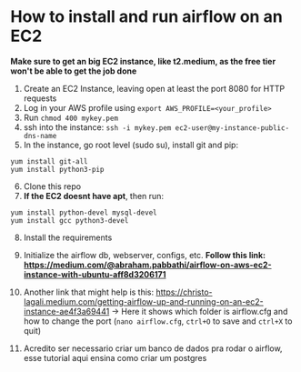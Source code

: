 # How to install and run airflow on an EC2 #

**Make sure to get an big EC2 instance, like t2.medium, as the free tier won't be able to get the job done**

1. Create an EC2 Instance, leaving open at least the port 8080 for HTTP requests
2. Log in your AWS profile using `export AWS_PROFILE=<your_profile>`
3. Run `chmod 400 mykey.pem`
4. ssh into the instance: `ssh -i mykey.pem ec2-user@my-instance-public-dns-name`
5. In the instance, go root level (sudo su), install git and pip:
  ```
  yum install git-all
  yum install python3-pip
  ```
6. Clone this repo
7. **If the EC2 doesnt have apt**, then run:
  ```
  yum install python-devel mysql-devel
  yum install gcc python3-devel
  ```
8. Install the requirements
9. Initialize the airflow db, webserver, configs, etc. **Follow this link: https://medium.com/@abraham.pabbathi/airflow-on-aws-ec2-instance-with-ubuntu-aff8d3206171**

10. Another link that might help is this: https://christo-lagali.medium.com/getting-airflow-up-and-running-on-an-ec2-instance-ae4f3a69441
  -> Here it shows which folder is airflow.cfg and how to change the port  (`nano airflow.cfg`, `ctrl+O` to save and `ctrl+X` to quit)

11. Acredito ser necessario criar um banco de dados pra rodar o airflow, esse tutorial aqui ensina como criar um postgres
